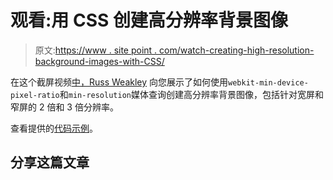 # 观看:用 CSS 创建高分辨率背景图像

> 原文:[https://www . site point . com/watch-creating-high-resolution-background-images-with-CSS/](https://www.sitepoint.com/watch-creating-high-resolution-background-images-with-css/)

在这个截屏视频[中，Russ Weakley](https://www.sitepoint.com/author/russweakley/) 向您展示了如何使用`webkit-min-device-pixel-ratio`和`min-resolution`媒体查询创建高分辨率背景图像，包括针对宽屏和窄屏的 2 倍和 3 倍分辨率。

查看提供的[代码示例](https://github.com/learnable-content/highres)。

## 分享这篇文章